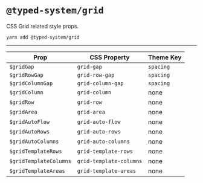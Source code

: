 # `@typed-system/grid`

CSS Grid related style props.

```shell
yarn add @typed-system/grid
```

---

| Prop                   | CSS Property            | Theme Key |
| ---------------------- | ----------------------- | --------- |
| `$gridGap`             | `grid-gap`              | `spacing` |
| `$gridRowGap`          | `grid-row-gap`          | `spacing` |
| `$gridColumnGap`       | `grid-column-gap`       | `spacing` |
| `$gridColumn`          | `grid-column`           | none      |
| `$gridRow`             | `grid-row`              | none      |
| `$gridArea`            | `grid-area`             | none      |
| `$gridAutoFlow`        | `grid-auto-flow`        | none      |
| `$gridAutoRows`        | `grid-auto-rows`        | none      |
| `$gridAutoColumns`     | `grid-auto-columns`     | none      |
| `$gridTemplateRows`    | `grid-template-rows`    | none      |
| `$gridTemplateColumns` | `grid-template-columns` | none      |
| `$gridTemplateAreas`   | `grid-template-areas`   | none      |
